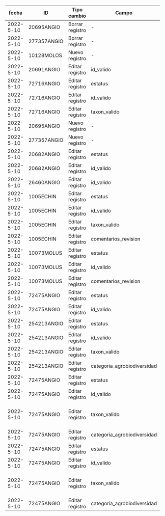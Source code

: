 | fecha | ID | Tipo cambio | Campo | Valor anterior | Valor actual | Usuario | 
| -- | -- | -- | -- | -- | -- | -- |
| 2022-5-10 | 20695ANGIO | Borrar registro | - | - | - | admin@zen.dro | 
| 2022-5-10 | 277357ANGIO | Borrar registro | - | - | - | admin@zen.dro | 
| 2022-5-10 | 10128MOLOS | Nuevo registro | - | - | - | admin@zen.dro |
| 2022-5-10 | 20691ANGIO | Editar registro | id_valido | 20725ANGIO | 36613ANGIO | Bot validación |
| 2022-5-10 | 72716ANGIO | Editar registro | estatus | No aplica | Sinónimo | Bot validación |
| 2022-5-10 | 72716ANGIO | Editar registro | id_valido | nan | 19861ANGIO | Bot validación |
| 2022-5-10 | 72716ANGIO | Editar registro | taxon_valido | nan | Ananas comosus | Bot validación |
| 2022-5-10 | 20695ANGIO | Nuevo registro | - | - | - | Bot validación |
| 2022-5-10 | 277357ANGIO | Nuevo registro | - | - | - | Bot validación |
| 2022-5-10 | 20682ANGIO | Editar registro | estatus | Valido | Sinónimo | Bot validación |
| 2022-5-10 | 20682ANGIO | Editar registro | id_valido | 20682ANGIO | 20695ANGIO | Bot validación |
| 2022-5-10 | 26460ANGIO | Editar registro | id_valido | 32487ANGIO | 277357ANGIO | Bot validación |
| 2022-5-10 | 1005ECHIN | Editar registro | estatus | No aplica | Aceptado/Válido | Bot validación |
| 2022-5-10 | 1005ECHIN | Editar registro | id_valido | nan | 1005ECHIN | Bot validación |
| 2022-5-10 | 1005ECHIN | Editar registro | taxon_valido | nan | Ophioderma longicaudum | Bot validación |
| 2022-5-10 | 1005ECHIN | Editar registro | comentarios_revision | nan |  - REVISAR ETIQUETA AGROBIODIVERSIDAD | Bot validación |
| 2022-5-10 | 10073MOLUS | Editar registro | estatus | Sinónimo | Aceptado/Válido | Bot validación |
| 2022-5-10 | 10073MOLUS | Editar registro | id_valido | 10079PECES | 10073MOLUS | Bot validación |
| 2022-5-10 | 10073MOLUS | Editar registro | comentarios_revision | nan |  - REVISAR ETIQUETA AGROBIODIVERSIDAD | Bot validación |
| 2022-5-10 | 72475ANGIO | Editar registro | estatus | Aceptado/Válido | Sinónimo | Bot validación |
| 2022-5-10 | 72475ANGIO | Editar registro | id_valido | 72475ANGIO | 277380ANGIO | Bot validación |
| 2022-5-10 | 254213ANGIO | Editar registro | estatus | Aceptado/Válido | No aplica | Bot validación |
| 2022-5-10 | 254213ANGIO | Editar registro | id_valido | 254213ANGIO | nan | Bot validación |
| 2022-5-10 | 254213ANGIO | Editar registro | taxon_valido | Salvia modesta | nan | Bot validación |
| 2022-5-10 | 254213ANGIO | Editar registro | categoria_agrobiodiversidad | Agrobiodiversidad | nan | Bot validación |
| 2022-5-10 | 72475ANGIO | Editar registro | estatus | Sinónimo | Aceptado/Válido | admin@zen.dro |
| 2022-5-10 | 72475ANGIO | Editar registro | id_valido | 277380ANGIO | 72475ANGIO | admin@zen.dro |
| 2022-5-10 | 72475ANGIO | Editar registro | taxon_valido | Agave (Agave) (Salmianae) salmiana subsp. salmiana | Agave (Agave) (Salmianae) salmiana var. salmiana | admin@zen.dro |
| 2022-5-10 | 72475ANGIO | Editar registro | categoria_agrobiodiversidad | nan | Agrobiodiversidad | admin@zen.dro |
| 2022-5-10 | 72475ANGIO | Editar registro | estatus | Aceptado/Válido | Sinónimo | Bot validación |
| 2022-5-10 | 72475ANGIO | Editar registro | id_valido | 72475ANGIO | 277380ANGIO | Bot validación |
| 2022-5-10 | 72475ANGIO | Editar registro | taxon_valido | Agave (Agave) (Salmianae) salmiana var. salmiana | Agave (Agave) (Salmianae) salmiana subsp. salmiana | Bot validación |
| 2022-5-10 | 72475ANGIO | Editar registro | categoria_agrobiodiversidad | Agrobiodiversidad | nan | Bot validación |
